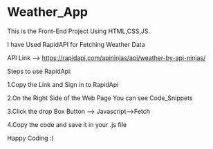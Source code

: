 # Weather_App

This is the Front-End Project Using HTML,CSS,JS.

I have Used RapidAPI for Fetching Weather Data

API Link --> https://rapidapi.com/apininjas/api/weather-by-api-ninjas/

Steps to use RapidApi:

1.Copy the Link and Sign in to RapidApi

2.On the Right Side of the Web Page You can see Code_Snippets

3.Click the drop Box Button --> Javascript-->Fetch

4.Copy the code and save it in your .js file

Happy Coding :)
